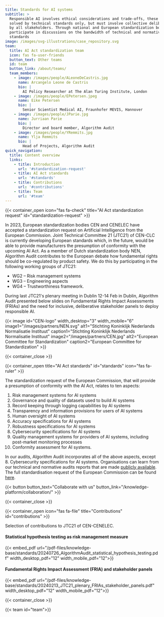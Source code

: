 ```yaml
---
title: Standards for AI systems
subtitle: >
  Responsible AI involves ethical considerations and trade-offs, these cannot be
  solved by technical standards only, but must involve collective deliberation
  by all stakeholders. Through national and European standardization bodies, we
  participate in discussions on the bandwidth of technical and normative AI
  standards
image: /images/svg-illustrations/case_repository.svg
team:
  title: AI Act standardization team
  icon: fas fa-user-friends
  button_text: Other teams
  id: team
  button_link: /about/teams/
  team_members:
    - image: /images/people/ALeoneDeCastris.jpg
      name: Arcangelo Leone de Castris
      bio: |
        AI Policy Researcher at The Alan Turing Institute, London
    - image: /images/people/EPetersen.jpeg
      name: Eike Petersen
      bio: |
        Senior Scientist Medical AI, Fraunhofer MEVIS, Hannover
    - image: /images/people/JParie.jpg
      name: Jurriaan Parie
      bio: |
        Director and board member, Algorithm Audit
    - image: /images/people/YRemmits.jpg
      name: Ylja Remmits
      bio: |
        Head of Projects, Algorithm Audit
quick_navigation:
  title: Content overview
  links:
    - title: Introduction
      url: '#standardization-request'
    - title: AI Act standards
      url: '#standards'
    - title: Contributions
      url: '#contributions'
    - title: Team
      url: '#team'
---
```


{{< container_open icon="fas fa-check" title="AI Act standardization request" id="standardization-request" >}}

In 2023, European standardization bodies CEN and CENELEC have accepted a standardization request on Artificial Intelligence from the European Commission. Joint Technical Committee 21 (JTC21) of CEN-CLC is currently developing European standards which, in the future, would be able to provide manufacturers the presumption of conformity with the upcoming AI Act. As a member of Dutch standardization body NEN, Algorithm Audit contributes to the European debate how fundamental rights should be co-regulated by product safety. We do this by participating in the following working groups of JTC21:

* WG2 – Risk management systems
* WG3 – Engineering aspects
* WG4 – Trustworthiness framework.

During last JTC21's plenary meeting in Dublin 12-14 Feb in Dublin, Algorithm Audit presented below slides on Fundamental Rights Impact Assessments (FRIAs) and the need for inclusive, deliberative stakeholder panels to deploy responsible AI.

{{< image id="CEN-logo" width_desktop="3" width_mobile="6" image1="/images/partners/NEN.svg" alt1="Stichting Koninklijk Nederlands Normalisatie Instituut" caption1="Stichting Koninklijk Nederlands Normalisatie Instituut" image2="/images/partners/CEN.jpg" alt2="European Committee for Standardization" caption2="European Committee for Standardization" >}}

{{< container_close >}}

{{< container_open title="AI Act standards" id="standards" icon="fas fa-ruler" >}}

The standardization request of the European Commission, that will provide a presumption of conformity with the AI Act, relates to ten aspects:

1. Risk management systems for AI systems
2. Governance and quality of datasets used to build AI systems
3. Record keeping through logging capabilities by AI systems
4. Transparency and information provisions for users of AI systems
5. Human oversight of AI systems
6. Accuracy specifications for AI systems
7. Robustness specifications for AI systems
8. Cybersecurity specifications for AI systems
9. Quality management systems for providers of AI systems, including post-market monitoring processes
10. Conformity assessment for AI systems.

In our audits, Algorithm Audit incorporates all of the above aspects, except 8. Cybersecurity specifications for AI systems. Organisations can learn from our technical and normative audits reports that are made [publicly available](/algoprudence/). The full standardisation request of the European Commission can be found [here](https://single-market-economy.ec.europa.eu/single-market/european-standards/standardisation-requests_en).

{{< button button_text="Collaborate with us" button_link="/knowledge-platform/collaboration/" >}}

{{< container_close >}}

{{< container_open icon="fas fa-file" title="Contributions" id="contributions" >}}

Selection of contributions to JTC21 of CEN-CENELEC.

#### Statistical hypothesis testing as risk management measure

{{< embed_pdf url="/pdf-files/knowledge-base/standards/20240726_AlgorithmAudit_statistical_hypothesis_testing.pdf" width_desktop_pdf="12" width_mobile_pdf="12">}}

#### Fundamental Rights Impact Assessment (FRIA) and stakeholder panels

{{< embed_pdf url="/pdf-files/knowledge-base/standards/20240213_JTC21_plenary_FRIAs_stakeholder_panels.pdf" width_desktop_pdf="12" width_mobile_pdf="12">}}

{{< container_close >}}

{{< team id="team">}}
